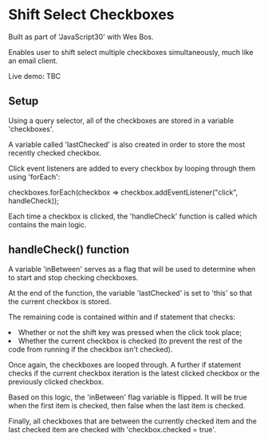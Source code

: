 # Shift Select Checkboxes

Built as part of 'JavaScript30' with Wes Bos.

Enables user to shift select multiple checkboxes simultaneously, much like an email client.

Live demo: TBC

## Setup

Using a query selector, all of the checkboxes are stored in a variable 'checkboxes'.

A variable called 'lastChecked' is also created in order to store the most recently checked checkbox.

Click event listeners are added to every checkbox by looping through them using 'forEach':

checkboxes.forEach(checkbox => checkbox.addEventListener("click", handleCheck));

Each time a checkbox is clicked, the 'handleCheck' function is called which contains the main logic.

## handleCheck() function

A variable 'inBetween' serves as a flag that will be used to determine when to start and stop checking checkboxes.

At the end of the function, the variable 'lastChecked' is set to 'this' so that the current checkbox is stored.

The remaining code is contained within and if statement that checks:

<li>Whether or not the shift key was pressed when the click took place;</li>
<li>Whether the current checkbox is checked (to prevent the rest of the code from running if the checkbox isn't checked).</li>

Once again, the checkboxes are looped through. A further if statement checks if the current checkbox iteration is the latest clicked checkbox or the previously clicked checkbox.

Based on this logic, the 'inBetween' flag variable is flipped. It will be true when the first item is checked, then false when the last item is checked.

Finally, all checkboxes that are between the currently checked item and the last checked item are checked with 'checkbox.checked = true'.
